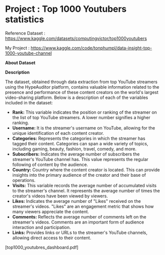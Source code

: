 # Project : Top 1000 Youtubers statistics

Reference Dataset : https://www.kaggle.com/datasets/computingvictor/top1000youtubers

My Project : https://www.kaggle.com/code/tonphumpl/data-insight-top-1000-youtube-channel

**About Dataset**

**Description**

The dataset, obtained through data extraction from top YouTube streamers using the HypeAuditor platform, contains valuable information related to the presence and performance of these content creators on the world's largest video-sharing platform. Below is a description of each of the variables included in the dataset:

- **Rank:** This variable indicates the position or ranking of the streamer on the list of top YouTube streamers. A lower number signifies a higher ranking.
- **Username:** It is the streamer's username on YouTube, allowing for the unique identification of each content creator.
- **Categories:** Represents the categories in which the streamer has tagged their content. Categories can span a wide variety of topics, including gaming, beauty, fashion, travel, comedy, and more.
- **Subscribers:** Indicates the average number of subscribers the streamer's YouTube channel has. This value represents the regular following of content by the audience.
- **Country:** Country where the content creator is located. This can provide insights into the primary audience of the creator and their base of operations.
- **Visits:** This variable records the average number of accumulated visits to the streamer's channel. It represents the average number of times the creator's videos have been viewed by viewers.
- **Likes:** Indicates the average number of "Likes" received on the streamer's videos. "Likes" are an engagement metric that shows how many viewers appreciate the content.
- **Comments:** Reflects the average number of comments left on the streamer's videos. Comments are an important form of audience interaction and participation.
- **Links:** Provides links or URLs to the streamer's YouTube channels, allowing direct access to their content.

[top1000_youtubres_dashboard.pdf]
